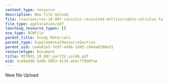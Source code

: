```yaml
---
content_type: resource
description: New file Upload
file: /courses/res-18-007-calculus-revisited-multivariable-calculus-fall-2011/3cd4add65e0658634134eb4c7f9b0fae_MITRES_18_007_partIV_sol06.pdf
file_type: application/pdf
learning_resource_types: []
ocw_type: OCWFile
parent_title: Study Materials
parent_type: SupplementalResourceSection
parent_uid: ce4e61e5-fe97-e496-1d45-c844a0290e31
resourcetype: Document
title: MITRES_18_007_partIV_sol06.pdf
uid: 3cd4add6-5e06-5863-4134-eb4c7f9b0fae
---
```

New file Upload


